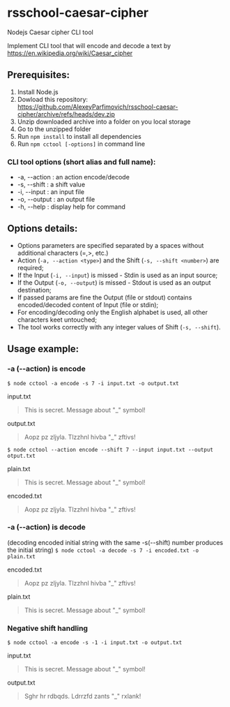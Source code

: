 # rsschool-caesar-cipher
Nodejs Caesar cipher CLI tool

Implement CLI tool that will encode and decode a text by https://en.wikipedia.org/wiki/Caesar_cipher

## Prerequisites:
1. Install Node.js
2. Dowload this repository: https://github.com/AlexeyParfimovich/rsschool-caesar-cipher/archive/refs/heads/dev.zip
3. Unzip downloaded archive into a folder on you local storage
4. Go to the unzipped folder 
5. Run `npm install` to install all dependencies
6. Run `npm cctool [-options]` in command line

### CLI tool options (short alias and full name):
- -a, --action <type>   : an action encode/decode
- -s, --shift <number>  : a shift value
- -i, --input <path>    : an input file
- -o, --output <path>   : an output file
- -h, --help            : display help for command

## Options details:

- Оptions parameters are specified separated by a spaces without additional characters (=,>, etc.)
- Action (`-a, --action <type>`) and the Shift (`-s, --shift <number>`) are required;
- If the Input (`-i, --input`) is missed - Stdin is used as an input source;
- If the Output (`-o, --output`) is missed - Stdout is used as an output destination;
- If passed params are fine the Output (file or stdout) сontains encoded/decoded content of Input (file or stdin);
- For encoding/decoding only the English alphabet is used, all other characters keet untouched;
- The tool works correctly with any integer values of Shift (`-s, --shift`).

## Usage example:

### -a (--action) is encode
`$ node cctool -a encode -s 7 -i input.txt -o output.txt`

input.txt 
> This is secret. Message about "_" symbol!

output.txt 
> Aopz pz zljyla. Tlzzhnl hivba "_" zftivs!

`$ node cctool --action encode --shift 7 --input input.txt --output otput.txt`

plain.txt 
> This is secret. Message about "_" symbol!

encoded.txt 
> Aopz pz zljyla. Tlzzhnl hivba "_" zftivs!

### -a (--action) is decode 
(decoding encoded initial string with the same -s(--shift) number produces the initial string)
`$ node cctool -a decode -s 7 -i encoded.txt -o plain.txt`

encoded.txt 
> Aopz pz zljyla. Tlzzhnl hivba "_" zftivs!

plain.txt 
> This is secret. Message about "_" symbol!

### Negative shift handling
`$ node cctool -a encode -s -1 -i input.txt -o output.txt`

input.txt
> This is secret. Message about "_" symbol!

output.txt 
> Sghr hr rdbqds. Ldrrzfd zants "_" rxlank!
